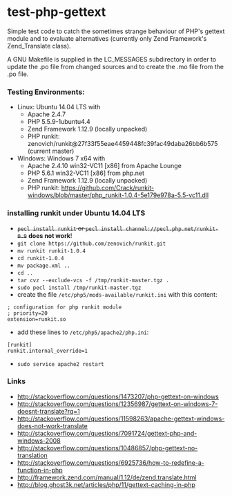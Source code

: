 test-php-gettext
================

Simple test code to catch the sometimes strange behaviour of PHP's gettext module
and to evaluate alternatives (currently only Zend Framework's Zend_Translate class).

A GNU Makefile is supplied in the LC_MESSAGES subdirectory in order to update the
.po file from changed sources and to create the .mo file from the .po file.

### Testing Environments: ###
  - Linux: Ubuntu 14.04 LTS with
    - Apache 2.4.7
    - PHP 5.5.9-1ubuntu4.4
    - Zend Framework 1.12.9 (locally unpacked)
    - PHP runkit: zenovich/runkit@27f33f55eae4459448fc39fac49daba26bb6b575 (current master)
  - Windows: Windows 7 x64 with
    - Apache 2.4.10 win32-VC11 [x86] from Apache Lounge
    - PHP 5.6.1 win32-VC11 [x86] from php.net
    - Zend Framework 1.12.9 (locally unpacked)
    - PHP runkit: https://github.com/Crack/runkit-windows/blob/master/php_runkit-1.0.4-5e179e978a-5.5-vc11.dll

### installing runkit under Ubuntu 14.04 LTS ###
 - ~~`pecl install runkit` or `pecl install channel://pecl.php.net/runkit-0.9`~~ **does not work**!
 - `git clone https://github.com/zenovich/runkit.git`
 - `mv runkit runkit-1.0.4`
 - `cd runkit-1.0.4`
 - `mv package.xml ..`
 - `cd ..`
 - `tar cvz --exclude-vcs -f /tmp/runkit-master.tgz .`
 - `sudo pecl install /tmp/runkit-master.tgz`
 - create the file `/etc/php5/mods-available/runkit.ini` with this content:
 
```
; configuration for php runkit module
; priority=20
extension=runkit.so
```

  - add these lines to `/etc/php5/apache2/php.ini`:

```
[runkit]
runkit.internal_override=1
```
 - `sudo service apache2 restart`

### Links ###
 - http://stackoverflow.com/questions/1473207/php-gettext-on-windows
 - http://stackoverflow.com/questions/12356987/gettext-on-windows-7-doesnt-translate?rq=1
 - http://stackoverflow.com/questions/11598263/apache-gettext-windows-does-not-work-translate
 - http://stackoverflow.com/questions/7091724/gettext-php-and-windows-2008
 - http://stackoverflow.com/questions/10486857/php-gettext-no-translation
 - http://stackoverflow.com/questions/6925736/how-to-redefine-a-function-in-php
 - http://framework.zend.com/manual/1.12/de/zend.translate.html
 - http://blog.ghost3k.net/articles/php/11/gettext-caching-in-php
